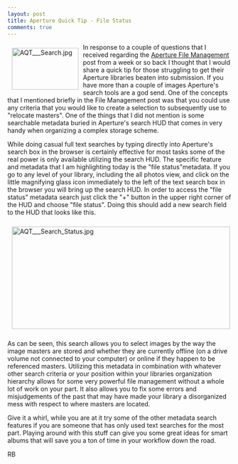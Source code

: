 ```yaml
---
layout: post
title: Aperture Quick Tip - File Status
comments: true
---
```

<a href="/wp-content/uploads/2009/02/AQT___Search.jpg"><img title="AQT___Search.jpg" src="/wp-content/uploads/2009/02/.thumbs/.AQT___Search.jpg" border="0" alt="AQT___Search.jpg" hspace="10" vspace="10" width="150" height="94" align="left" /></a>In response to a couple of questions that I received regarding the <a href="http://photo.rwboyer.com/2009/01/aperture-2-file-management/">Aperture File Management</a> post from a week or so back I thought that I would share a quick tip for those struggling to get their Aperture libraries beaten into submission. If you have more than a couple of images Aperture's search tools are a god send. One of the concepts that I mentioned briefly in the File Management post was that you could use any criteria that you would like to create a selection to subsequently use to "relocate masters". One of the things that I did not mention is some searchable metadata buried in Aperture's search HUD that comes in very handy when organizing a complex storage scheme.<!--more-->

While doing casual full text searches by typing directly into Aperture's search box in the browser is certainly effective for most tasks some of the real power is only available utilizing the search HUD. The specific feature and metadata that I am highlighting today is the "file status"metadata. If you go to any level of your library, including the all photos view, and click on the little magnifying glass icon immediately to the left of the text search box in the browser you will bring up the search HUD. In order to access the "file status" metadata search just click the "+" button in the upper right corner of the HUD and choose "file status". Doing this should add a new search field to the HUD that looks like this.

<img title="AQT___Search_Status.jpg" src="/wp-content/uploads/2009/02/AQT___Search_Status.jpg" border="0" alt="AQT___Search_Status.jpg" hspace="10" vspace="10" width="491" height="230" />

As can be seen, this search allows you to select images by the way the image masters are stored and whether they are currently offline (on a drive volume not connected to your computer) or online if they happen to be referenced masters. Utilizing this metadata in combination with whatever other search criteria or your position within your libraries organization hierarchy allows for some very powerful file management without a whole lot of work on your part. It also allows you to fix some errors and misjudgements of the past that may have made your library a disorganized mess with respect to where masters are located.

Give it a whirl, while you are at it try some of the other metadata search features if you are someone that has only used text searches for the most part. Playing around with this stuff can give you some great ideas for smart albums that will save you a ton of time in your workflow down the road.

RB